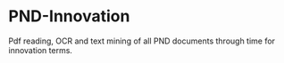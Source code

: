 # PND-Innovation
Pdf reading, OCR and text mining of all PND documents through time for innovation terms.
